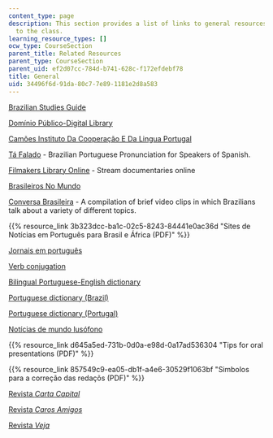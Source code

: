 ```yaml
---
content_type: page
description: This section provides a list of links to general resources that are relevant
  to the class.
learning_resource_types: []
ocw_type: CourseSection
parent_title: Related Resources
parent_type: CourseSection
parent_uid: ef2d07cc-784d-b741-628c-f172efdebf78
title: General
uid: 34496f6d-91da-80c7-7e89-1181e2d8a583
---
```


[Brazilian Studies Guide](http://www.umich.edu/~port150/)

[Domínio Público-Digital Library](http://www.dominiopublico.gov.br/pesquisa/PesquisaObraForm.jsp)

[Camões Instituto Da Cooperação E Da Lingua Portugal](http://www.instituto-camoes.pt/)

[Tá Falado](http://www.coerll.utexas.edu/brazilpod/tafalado/) - Brazilian Portuguese Pronunciation for Speakers of Spanish.

[Filmakers Library Online](http://search.alexanderstreet.com/flon) - Stream documentaries online

[Brasileiros No Mundo](http://www.brasileirosnomundo.itamaraty.gov.br/)

[Conversa Brasileira](http://coerll.utexas.edu/brazilpod/cob/) - A compilation of brief video clips in which Brazilians talk about a variety of different topics.

{{% resource_link 3b323dcc-ba1c-02c5-8243-84441e0ac36d "Sites de Notícias em Português para Brasil e África (PDF)" %}}

[Jornais em português](http://www.jornaiserevistas.com/)

[Verb conjugation](http://www.conjuga-me.net/)

[Bilingual Portuguese-English dictionary](http://www.wordreference.com/)

[Portuguese dictionary (Brazil)](http://www.dicionariodoaurelio.com/)

[Portuguese dictionary (Portugal)](http://www.priberam.pt/dlpo/)

[Notícias de mundo lusófono](http://www.noticiaslusofonas.com/)

{{% resource_link d645a5ed-731b-0d0a-e98d-0a17ad536304 "Tips for oral presentations (PDF)" %}}

{{% resource_link 857549c9-ea05-db1f-a4e6-30529f1063bf "Simbolos para a correção das redaçõs (PDF)" %}}

[Revista _Carta Capital_](http://www.cartacapital.com.br/)

[Revista _Caros Amigos_](http://www.carosamigos.com.br/)

[Revista _Veja_](http://veja.abril.com.br/)